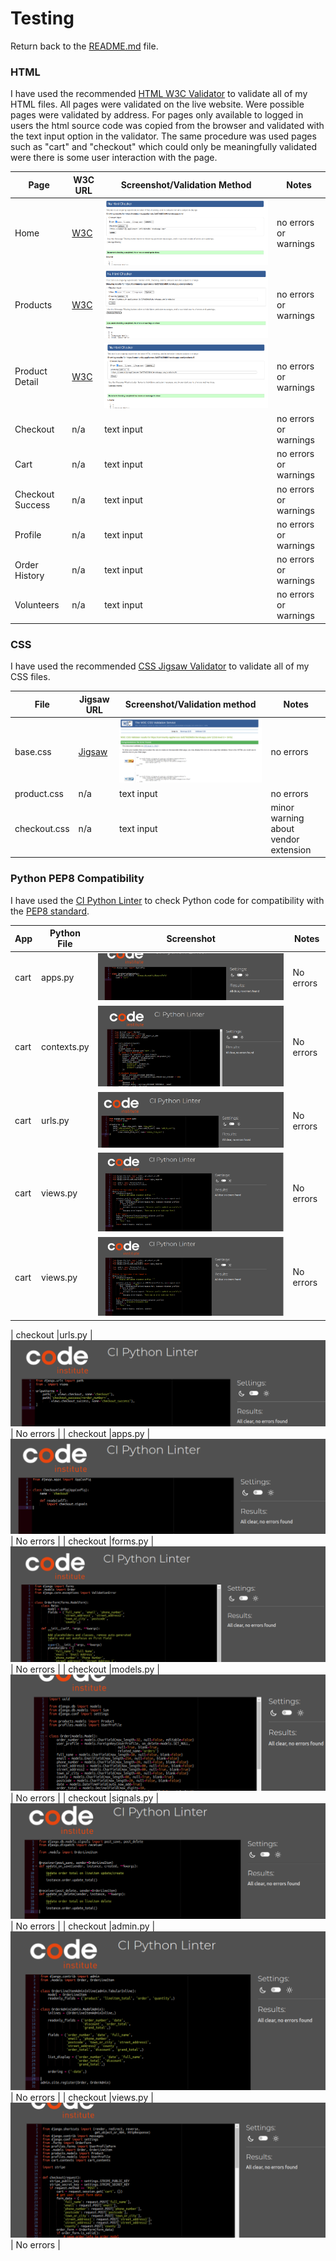 # Testing

Return back to the [README.md](README.md) file.

### HTML

I have used the recommended [HTML W3C Validator](https://validator.w3.org) to validate all of my HTML files. All pages were validated on the live website. Were possible pages were validated by address. For pages only available to logged in users the html source code was copied from the browser and validated with the text input option in the validator. The same procedure was used  pages such as "cart" and "checkout" which could only be meaningfully validated were there is some user interaction with the page.

| Page | W3C URL | Screenshot/Validation Method |Notes |
| --- | --- | --- | --- |
| Home | [W3C](https://validator.w3.org/nu/?showsource=yes&doc=https%3A%2F%2Fcommunity-appliances-3af27dd26db9.herokuapp.com%2F) | ![screenshot](documentation/testing/images/w3c-home.png) |no errors or warnings |
| Products | [W3C](https://validator.w3.org/nu/?showsource=yes&doc=https%3A%2F%2Fcommunity-appliances-3af27dd26db9.herokuapp.com%2Fproducts%2F) | ![screenshot](documentation/testing/images/w3c-products.png) | no errors or warnings|
| Product Detail | [W3C](https://validator.w3.org/nu/?showsource=yes&doc=https%3A%2F%2Fcommunity-appliances-3af27dd26db9.herokuapp.com%2Fproducts%2F6) | ![screenshot](documentation/testing/images/w3c-product-detail.png) | no errors or warnings|
| Checkout | n/a | text input | no errors or warnings|
| Cart | n/a | text input | no errors or warnings|
| Checkout Success | n/a | text input | no errors or warnings|
| Profile | n/a | text input | no errors or warnings|
| Order History | n/a | text input | no errors or warnings|
| Volunteers | n/a | text input | no errors or warnings|

### CSS

I have used the recommended [CSS Jigsaw Validator](https://jigsaw.w3.org/css-validator) to validate all of my CSS files.

| File | Jigsaw URL | Screenshot/Validation method | Notes|
| --- | --- | --- | --- |
| base.css | [Jigsaw](https://jigsaw.w3.org/css-validator/validator?uri=https%3A%2F%2Fcommunity-appliances-3af27dd26db9.herokuapp.com%2F&profile=css3svg&usermedium=all&warning=1&vextwarning=&lang=en) |![screenshot](documentation/testing/images/w3c-css.png)| no errors|
| product.css | n/a |text input| no errors|
| checkout.css | n/a |text input| minor warning about vendor extension|

### Python PEP8 Compatibility

I have used the [CI Python Linter](https://pep8ci.herokuapp.com/)  to check Python code for compatibility with the [PEP8 standard](https://peps.python.org/pep-0008/).

| App | Python File | Screenshot | Notes |
| --- | --- | --- | --- |
| cart |apps.py | ![screenshot](documentation/testing/images/pep-cart-apps.png) | No errors |
| cart |contexts.py | ![screenshot](documentation/testing/images/pep-cart-contexts.png) | No errors |
| cart |urls.py | ![screenshot](documentation/testing/images/pep-cart-urls.png) | No errors |
| cart |views.py | ![screenshot](documentation/testing/images/pep-cart-views.png) | No errors |
| cart |views.py | ![screenshot](documentation/testing/images/pep-cart-views.png) | No errors |

| checkout |urls.py | ![screenshot](documentation/testing/images/pep-checkout-urls.png) | No errors |
| checkout |apps.py | ![screenshot](documentation/testing/images/pep-checkout-apps.png) | No errors |
| checkout |forms.py | ![screenshot](documentation/testing/images/pep-checkout-forms.png) | No errors |
| checkout |models.py | ![screenshot](documentation/testing/images/pep-checkout-models.png) | No errors |
| checkout |signals.py | ![screenshot](documentation/testing/images/pep-checkout-signals.png) | No errors |
| checkout |admin.py | ![screenshot](documentation/testing/images/pep-checkout-admin.png) | No errors |
| checkout |views.py | ![screenshot](documentation/testing/images/pep-checkout-views.png) | No errors |












